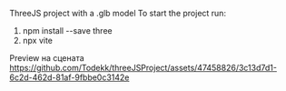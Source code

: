 ThreeJS project with a .glb model
To start the project run: 
1. npm install --save three
2. npx vite


Preview на сцената
https://github.com/Todekk/threeJSProject/assets/47458826/3c13d7d1-6c2d-462d-81af-9fbbe0c3142e

